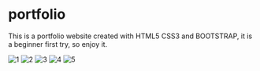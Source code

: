 # portfolio
This is a portfolio website created with HTML5 CSS3 and BOOTSTRAP,
it is a beginner first try, so enjoy it.



![1](https://user-images.githubusercontent.com/17449630/61479928-c4931580-a98c-11e9-9286-767df514a5a1.jpg)
![2](https://user-images.githubusercontent.com/17449630/61479932-c4931580-a98c-11e9-9d52-867c49d4d7e9.jpg)
![3](https://user-images.githubusercontent.com/17449630/61479933-c52bac00-a98c-11e9-9a20-cf00ae795776.jpg)
![4](https://user-images.githubusercontent.com/17449630/61479934-c52bac00-a98c-11e9-9989-b474b650932b.jpg)
![5](https://user-images.githubusercontent.com/17449630/61479935-c52bac00-a98c-11e9-9931-7d633ff063cd.jpg)
